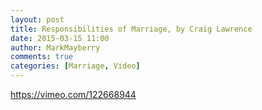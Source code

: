 ```yaml
---
layout: post
title: Responsibilities of Marriage, by Craig Lawrence
date: 2015-03-15 11:00
author: MarkMayberry
comments: true
categories: [Marriage, Video]
---
```

https://vimeo.com/122668944
